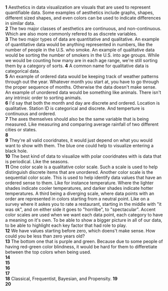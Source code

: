 **1** Aesthetics in data visualization are visuals that are used to represent quantifiable data. Some examples of aesthetics include graphs, shapes, different sized shapes, and even colors can be used to indicate differences in similar data.   
**2** The two major classes of aesthetics are continuous, and non-continuous. Which are also more commonly refered to as discrete variables.  
**3** The two major types of data are quantitative and qualitative. An example of quantitative data would be anything represented in numbers, like the number of people in the U.S. who smoke. An example of qualitative data would be sorting the number of smokers in the U.S. into age groups. While we would be counting how many are in each age range, we're still sorting them by a category of sorts. 
**4** A common name for qualitative data is categorical data.  
**5** An example of ordered data would be keeping track of weather patterns through out the year. Whatever month you start at, you have to go through the proper sequence of months. Otherwise the data doesn't make sense. An example of unordered data would be something like animals. There isn't any intrinsic order to sorting animals.   
**6**  I'd say that both the month and day are discrete and ordered. Location is qualitative. Station ID is categorical and discrete. And temperture is continuous and ordered.    
**7**  The axes themselves should also be the same variable that is being measured. Like measuring and comparing average rainfall of two different cities or states.  
**8**    
**9** They're all valid cooridnates, it would just depend on what you would want to show with them. The blue one could help to visualize entering a black hole.  
**10** The best kind of data to visualize with polar cooridnates with is data that is periodical. Like the seasons.   
**11** One color scale is a qualitative color scale. Such a scale is used to help distinguish discrete items that are unordered. 
Another color scale is the sequential color scale. This is used to help identify data values that have an ordered sense to them. Like for instance temperature. Where the lighter shades indicate cooler temperatures, and darker shades indicate hotter temperatures. A third being a diverging scale, where data points with an order are represented in colors starting from a neutral point.  Like on a survey where it askes you to rate a restaurant, starting in the middle with "it was ok", and on either side it goes to "horrilbe", to "spectacular". Accent color scales are used when we want each data point, each category to have a meaning on it's own. To be able to show a bigger picture in all of our data, to be able to highlight each key factor that had role to play.   
**12** We have values starting before zero, which doens't make sense. How could you be less than zero years old?      
**13**  The bottom one that is purple and green. Because due to some people of having red-green color blindness, it would be hard for them to differetiate between the top colors when being used.      
**14**   
**15**   
**16**   
**17**   
**18** Classical, Frequentist, Bayesian, and Propensity.
**19**   
**20**   
